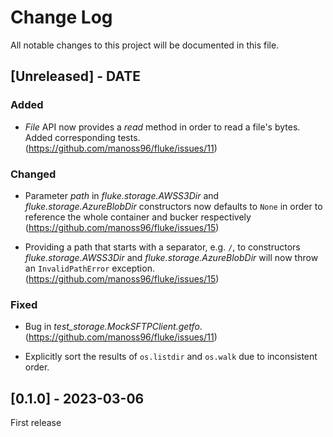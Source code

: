 
# Change Log
All notable changes to this project will be documented in this file.

## [Unreleased] - DATE

### Added

- *File* API now provides a *read* method
  in order to read a file's bytes. Added
  corresponding tests. (https://github.com/manoss96/fluke/issues/11)
   
### Changed

- Parameter *path* in *fluke.storage.AWSS3Dir* and *fluke.storage.AzureBlobDir*
  constructors now defaults to ``None`` in order to reference the whole
  container and bucker respectively (https://github.com/manoss96/fluke/issues/15)

- Providing a path that starts with a separator, e.g. ``/``, to constructors
  *fluke.storage.AWSS3Dir* and *fluke.storage.AzureBlobDir* will now throw
  an ``InvalidPathError`` exception. (https://github.com/manoss96/fluke/issues/15)
 
### Fixed

- Bug in *test_storage.MockSFTPClient.getfo*. (https://github.com/manoss96/fluke/issues/11)

- Explicitly sort the results of ``os.listdir`` and ``os.walk``
  due to inconsistent order.

 
## [0.1.0] - 2023-03-06
 
First release